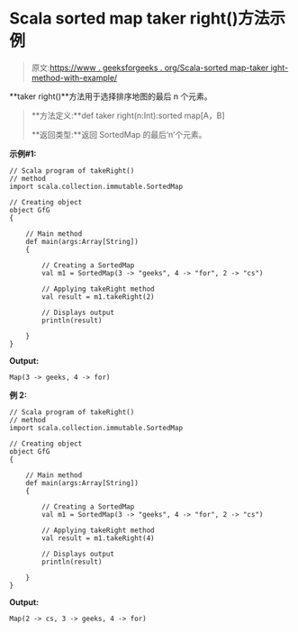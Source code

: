 # Scala sorted map taker right()方法示例

> 原文:[https://www . geeksforgeeks . org/Scala-sorted map-taker ight-method-with-example/](https://www.geeksforgeeks.org/scala-sortedmap-takeright-method-with-example/)

**taker right()**方法用于选择排序地图的最后 n 个元素。

> **方法定义:**def taker right(n:Int):sorted map[A，B]
> 
> **返回类型:**返回 SortedMap 的最后‘n’个元素。

**示例#1:**

```
// Scala program of takeRight()
// method
import scala.collection.immutable.SortedMap

// Creating object
object GfG
{ 

    // Main method
    def main(args:Array[String])
    {

        // Creating a SortedMap
        val m1 = SortedMap(3 -> "geeks", 4 -> "for", 2 -> "cs")

        // Applying takeRight method
        val result = m1.takeRight(2)

        // Displays output
        println(result)

    }
}
```

**Output:**

```
Map(3 -> geeks, 4 -> for)

```

**例 2:**

```
// Scala program of takeRight()
// method
import scala.collection.immutable.SortedMap

// Creating object
object GfG
{ 

    // Main method
    def main(args:Array[String])
    {

        // Creating a SortedMap
        val m1 = SortedMap(3 -> "geeks", 4 -> "for", 2 -> "cs")

        // Applying takeRight method
        val result = m1.takeRight(4)

        // Displays output
        println(result)

    }
}
```

**Output:**

```
Map(2 -> cs, 3 -> geeks, 4 -> for)

```